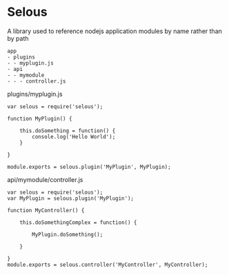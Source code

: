 # Selous
A library used to reference nodejs application modules by name rather than by path

```
app
- plugins
- - myplugin.js
- api
- - mymodule
- - - controller.js
```

plugins/myplugin.js
```
var selous = require('selous');

function MyPlugin() {
	
	this.doSomething = function() {
		console.log('Hello World');
	}

}

module.exports = selous.plugin('MyPlugin', MyPlugin);
```
api/mymodule/controller.js
```
var selous = require('selous');
var MyPlugin = selous.plugin('MyPlugin');

function MyController() {
	
	this.doSomethingComplex = function() {

		MyPlugin.doSomething();

	}

}
module.exports = selous.controller('MyController', MyController);
```
